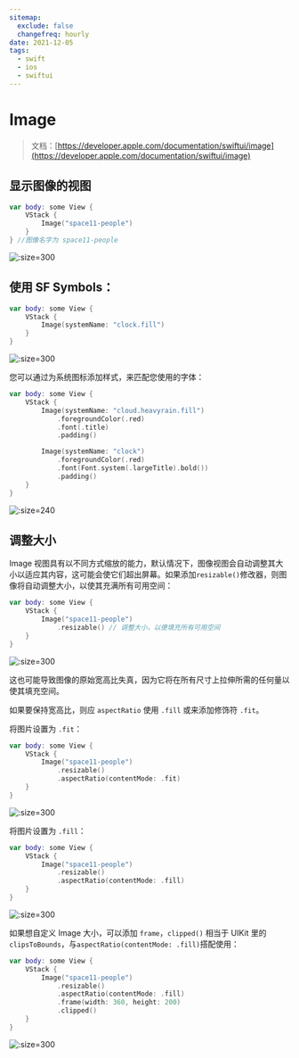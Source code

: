 ```yaml
---
sitemap:
  exclude: false
  changefreq: hourly
date: 2021-12-05
tags:
  - swift
  - ios
  - swiftui
---
```


# Image

> 文档：[https://developer.apple.com/documentation/swiftui/image](https://developer.apple.com/documentation/swiftui/image)

## 显示图像的视图

```swift
var body: some View {
    VStack {
        Image("space11-people")
    }
} //图像名字为 space11-people
```

![](http://blog.oldbird.run/tuc/20210617210720.png ":size=300")

## 使用 SF Symbols：

```swift
var body: some View {
    VStack {
        Image(systemName: "clock.fill")
    }
}
```

![](http://blog.oldbird.run/tuc/20210617213409.png ":size=300")

您可以通过为系统图标添加样式，来匹配您使用的字体：

```swift
var body: some View {
    VStack {
        Image(systemName: "cloud.heavyrain.fill")
            .foregroundColor(.red)
            .font(.title)
            .padding()

        Image(systemName: "clock")
            .foregroundColor(.red)
            .font(Font.system(.largeTitle).bold())
            .padding()
    }
}
```

![](http://blog.oldbird.run/tuc/20210617213703.png ":size=240")

## 调整大小

Image 视图具有以不同方式缩放的能力，默认情况下，图像视图会自动调整其大小以适应其内容，这可能会使它们超出屏幕。如果添加`resizable()`修改器，则图像将自动调整大小，以使其充满所有可用空间：

```swift
var body: some View {
    VStack {
        Image("space11-people")
            .resizable() // 调整大小，以便填充所有可用空间
    }
}
```

![](http://blog.oldbird.run/tuc/20210617210951.png ":size=300")

这也可能导致图像的原始宽高比失真，因为它将在所有尺寸上拉伸所需的任何量以使其填充空间。

如果要保持宽高比，则应 `aspectRatio` 使用 `.fill` 或来添加修饰符 `.fit`。

将图片设置为 `.fit`：

```swift
var body: some View {
    VStack {
        Image("space11-people")
            .resizable()
            .aspectRatio(contentMode: .fit)
    }
}
```

![](http://blog.oldbird.run/tuc/20210617211431.png ":size=300")

将图片设置为 `.fill`：

```swift
var body: some View {
    VStack {
        Image("space11-people")
            .resizable()
            .aspectRatio(contentMode: .fill)
    }
}
```

![](http://blog.oldbird.run/tuc/20210617211719.png ":size=300")

如果想自定义 Image 大小，可以添加 `frame`，`clipped()` 相当于 UIKit 里的 `clipsToBounds`，与`aspectRatio(contentMode: .fill)`搭配使用：

```swift
var body: some View {
    VStack {
        Image("space11-people")
            .resizable()
            .aspectRatio(contentMode: .fill)
            .frame(width: 360, height: 200)
            .clipped()
    }
}
```

![](http://blog.oldbird.run/tuc/20210617212138.png ":size=300")
